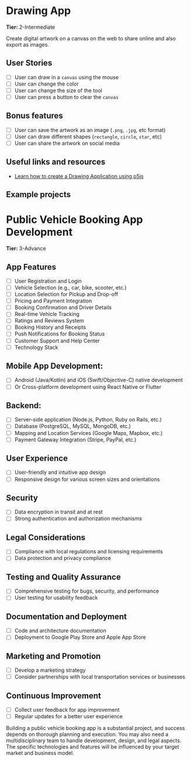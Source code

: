 # Drawing App

**Tier:** 2-Intermediate

Create digital artwork on a canvas on the web to share online and also export as images.

## User Stories

-   [ ] User can draw in a `canvas` using the mouse
-   [ ] User can change the color
-   [ ] User can change the size of the tool
-   [ ] User can press a button to clear the `canvas`

## Bonus features

-   [ ] User can save the artwork as an image (`.png`, `.jpg`, etc format)
-   [ ] User can draw different shapes (`rectangle`, `circle`, `star`, etc)
-   [ ] User can share the artwork on social media

## Useful links and resources

-   [Learn how to create a Drawing Application using p5js](https://www.florin-pop.com/blog/2019/04/drawing-app-built-with-p5js/)

## Example projects

# Public Vehicle Booking App Development
**Tier:** 3-Advance
## App Features
  - [ ] User Registration and Login
  - [ ] Vehicle Selection (e.g., car, bike, scooter, etc.)
  - [ ] Location Selection for Pickup and Drop-off
  - [ ] Pricing and Payment Integration
  - [ ] Booking Confirmation and Driver Details
  - [ ] Real-time Vehicle Tracking
  - [ ] Ratings and Reviews System
  - [ ] Booking History and Receipts
  - [ ] Push Notifications for Booking Status
  - [ ] Customer Support and Help Center
  - [ ] Technology Stack
## Mobile App Development:

 - [ ] Android (Java/Kotlin) and iOS (Swift/Objective-C) native development
 - [ ] Or Cross-platform development using React Native or Flutter
## Backend:
 - [ ] Server-side application (Node.js, Python, Ruby on Rails, etc.)
 - [ ] Database (PostgreSQL, MySQL, MongoDB, etc.)
 - [ ] Mapping and Location Services (Google Maps, Mapbox, etc.)
 - [ ] Payment Gateway Integration (Stripe, PayPal, etc.)
## User Experience
 - [ ] User-friendly and intuitive app design
 - [ ] Responsive design for various screen sizes and orientations
## Security
 - [ ] Data encryption in transit and at rest
 - [ ] Strong authentication and authorization mechanisms
## Legal Considerations
 - [ ] Compliance with local regulations and licensing requirements
 - [ ] Data protection and privacy compliance
## Testing and Quality Assurance
 - [ ] Comprehensive testing for bugs, security, and performance
 - [ ] User testing for usability feedback
## Documentation and Deployment
 - [ ] Code and architecture documentation
 - [ ] Deployment to Google Play Store and Apple App Store
## Marketing and Promotion
 - [ ] Develop a marketing strategy
 - [ ] Consider partnerships with local transportation services or businesses
## Continuous Improvement
 - [ ] Collect user feedback for app improvement
 - [ ] Regular updates for a better user experience

Building a public vehicle booking app is a substantial project, and success depends on thorough planning and execution.
You may also need a multidisciplinary team to handle development, design, and legal aspects. 
The specific technologies and features will be influenced by your target market and business model.

